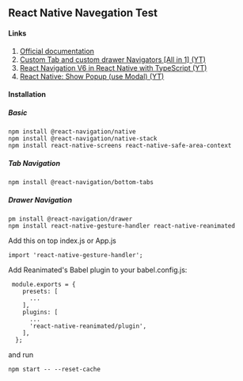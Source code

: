 ## React Native Navegation Test

#### Links
1. [Official documentation ](https://reactnavigation.org/)
2. [Custom Tab and custom drawer Navigators [All in 1] (YT)](https://www.youtube.com/watch?v=I7POH4acHV8&t=2347s&ab_channel=BasirPayenda)
3. [React Navigation V6 in React Native with TypeScript (YT)](https://www.youtube.com/watch?v=UzMbu3XKEoM&list=LL&index=18&t=2192s&ab_channel=DanielGSC)
4. [React Native: Show Popup (use Modal) (YT)](https://www.youtube.com/watch?v=nZWW7Ue9TD0&list=LL&index=3&ab_channel=LirsTechTips)

#### Installation
##### Basic
```
npm install @react-navigation/native
npm install @react-navigation/native-stack
npm install react-native-screens react-native-safe-area-context
```

##### Tab Navigation
```
npm install @react-navigation/bottom-tabs
```

##### Drawer Navigation
```
pm install @react-navigation/drawer
npm install react-native-gesture-handler react-native-reanimated
```
Add this on top  index.js or App.js
```
import 'react-native-gesture-handler';
```
Add Reanimated's Babel plugin to your babel.config.js:
```
 module.exports = {
    presets: [
      ...
    ],
    plugins: [
      ...
      'react-native-reanimated/plugin',
    ],
  };
```
and run 
```
npm start -- --reset-cache
```
